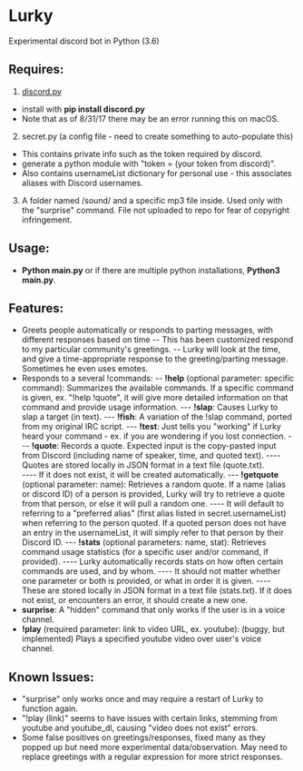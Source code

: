 # Lurky
Experimental discord bot in Python (3.6)

## Requires:
1. <a href="https://github.com/Rapptz/discord.py">discord.py</a> 
- install with <b>pip install discord.py</b>  
- Note that as of 8/31/17 there may be an error running this on macOS.
2. secret.py (a config file - need to create something to auto-populate this)
- This contains private info such as the token required by discord.
- generate a python module with "token = (your token from discord)".
- Also contains usernameList dictionary for personal use - this associates aliases with Discord usernames.
3. A folder named /sound/ and a specific mp3 file inside.  Used only with the "surprise" command.  File not uploaded to repo for fear of copyright infringement.

## Usage:
- <b>Python main.py</b> or if there are multiple python installations, <b>Python3 main.py</b>.

## Features:
- Greets people automatically or responds to parting messages, with different responses based on time
  -- This has been customized respond to my particular community's greetings.
  -- Lurky will look at the time, and give a time-appropriate response to the greeting/parting message.  Sometimes he even uses emotes.
- Responds to a several !commands:
-- __!help__ (optional parameter: specific command): Summarizes the available commands.  If a specific command is given, ex. "!help !quote", it will give more detailed information on that command and provide usage information.
--- __!slap__: Causes Lurky to slap a target (in text).
--- __!fish__: A variation of the !slap command, ported from my original IRC script.
--- __!test__: Just tells you "working" if Lurky heard your command - ex. if you are wondering if you lost connection.
--- __!quote__: Records a quote.  Expected input is the copy-pasted input from Discord (including name of speaker, time, and quoted text).
---- Quotes are stored locally in JSON format in a text file (quote.txt).  
---- If it does not exist, it will be created automatically.
--- __!getquote__ (optional parameter: name): Retrieves a random quote.  If a name (alias or discord ID) of a person is provided, Lurky will try to retrieve a quote from that person, or else it will pull a random one.
---- It will default to referring to a "preferred alias" (first alias listed in secret.usernameList) when referring to the person quoted.  If a quoted person does not have an entry in the usernameList, it will simply refer to that person by their Discord ID.
--- __!stats__ (optional parameters: name, stat): Retrieves command usage statistics (for a specific user and/or command, if provided).
---- Lurky automatically records stats on how often certain commands are used, and by whom. 
---- It should not matter whether one parameter or both is provided, or what in order it is given.
---- These are stored locally in JSON format in a text file (stats.txt).  If it does not exist, or encounters an error, it should create a new one.
- __surprise__: A "hidden" command that only works if the user is in a voice channel.
- __!play__ (required parameter: link to video URL, ex. youtube): (buggy, but implemented) Plays a specified youtube video over user's voice channel.

## Known Issues:
- "surprise" only works once and may require a restart of Lurky to function again.
- "!play (link)" seems to have issues with certain links, stemming from youtube and youtube_dl, causing "video does not exist" errors.
- Some false positives on greetings/responses, fixed many as they popped up but need more experimental data/observation.  May need to replace greetings with a regular expression for more strict responses.

